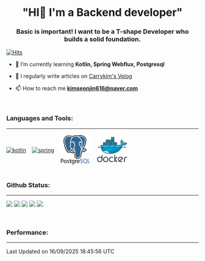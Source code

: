 <h1 align="center">"HI👋 I'm a Backend developer" </h1>
<h3 align="center">Basic is important! I want to be a T-shape Developer who builds a solid foundation.</h3>

[![Hits](https://hits.seeyoufarm.com/api/count/incr/badge.svg?url=https%3A%2F%2Fgithub.com%2Fgimseonjin&count_bg=%2318BFE5&title_bg=%23555555&icon=ko-fi.svg&icon_color=%23E7E7E7&title=hits&edge_flat=false)](https://hits.seeyoufarm.com)

- 🌱 I’m currently learning **Kotlin, Spring Webflux, Postgresql**

- 📝 I regularly write articles on [Carrykim's Velog](https://velog.io/@carrykim)

- 📫 How to reach me **kimseonjin616@naver.com**

<br/>

<h3 align="left">Languages and Tools:</h3>

***

<div style="display: flex; flex-wrap: wrap; gap: 1rem; justify-content: start; align-items: center;">
  <a href="https://kotlinlang.org" target="_blank" rel="noreferrer">
    <img src="https://www.vectorlogo.zone/logos/kotlinlang/kotlinlang-icon.svg" alt="kotlin" style="width: 80px; height: 80px;">
  </a>
  <a href="https://spring.io/" target="_blank" rel="noreferrer">
    <img src="https://www.vectorlogo.zone/logos/springio/springio-icon.svg" alt="spring" style="width: 80px; height: 80px;">
  </a>
  <a href="https://www.postgresql.org" target="_blank" rel="noreferrer">
    <img src="https://raw.githubusercontent.com/devicons/devicon/master/icons/postgresql/postgresql-original-wordmark.svg" alt="postgresql" style="width: 80px; height: 80px;">
  </a>
  <a href="https://www.docker.com/" target="_blank" rel="noreferrer">
    <img src="https://raw.githubusercontent.com/devicons/devicon/master/icons/docker/docker-original-wordmark.svg" alt="docker" style="width: 80px; height: 80px;">
  </a>
</div>


<br/>

<h3 align="left">Github Status:</h3>

***

![](http://github-profile-summary-cards.vercel.app/api/cards/profile-details?username=gimseonjin&theme=nord_bright)
![](http://github-profile-summary-cards.vercel.app/api/cards/repos-per-language?username=gimseonjin&theme=nord_bright)
![](http://github-profile-summary-cards.vercel.app/api/cards/most-commit-language?username=gimseonjin&theme=nord_bright)
![](http://github-profile-summary-cards.vercel.app/api/cards/stats?username=gimseonjin&theme=nord_bright)
![](http://github-profile-summary-cards.vercel.app/api/cards/productive-time?username=gimseonjin&theme=nord_bright&utcOffset=8)


<br/>

<h3 align="left">Performance:</h3>

***

<!--START_SECTION:waka-->

 Last Updated on 16/09/2025 18:45:56 UTC
<!--END_SECTION:waka-->

<div align="center">
  

